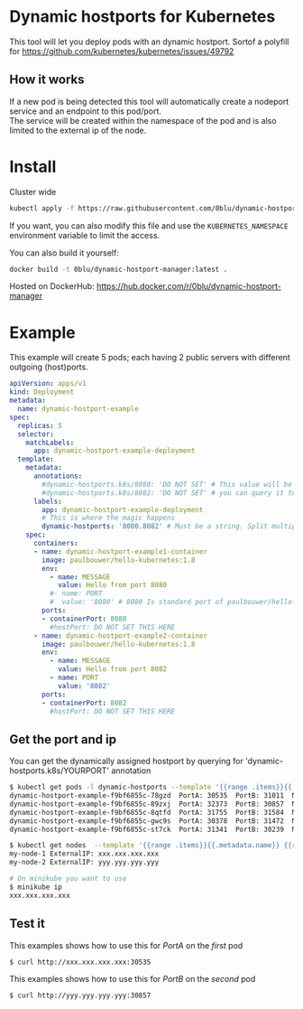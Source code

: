 # Dynamic hostports for Kubernetes

This tool will let you deploy pods with an dynamic hostport.
Sortof a polyfill for https://github.com/kubernetes/kubernetes/issues/49792

## How it works

If a new pod is being detected this tool will automatically create a nodeport service and an endpoint to this pod/port.  
The service will be created within the namespace of the pod and is also limited to the external ip of the node.

# Install

Cluster wide
``` bash
kubectl apply -f https://raw.githubusercontent.com/0blu/dynamic-hostports-k8s/master/deploy.yaml
```

If you want, you can also modify this file and use the `KUBERNETES_NAMESPACE` environment variable to limit the access.


You can also build it yourself:

``` bash
docker build -t 0blu/dynamic-hostport-manager:latest .
```

Hosted on DockerHub: https://hub.docker.com/r/0blu/dynamic-hostport-manager

# Example

This example will create 5 pods; each having 2 public servers with different outgoing (host)ports.

``` yaml
apiVersion: apps/v1
kind: Deployment
metadata:
  name: dynamic-hostport-example
spec:
  replicas: 5
  selector:
    matchLabels:
      app: dynamic-hostport-example-deployment
  template:
    metadata:
      annotations:
        #dynamic-hostports.k8s/8080: 'DO NOT SET' # This value will be automatically set by the tool
        #dynamic-hostports.k8s/8082: 'DO NOT SET' # you can query it to determine the outgoing hostport
      labels:
        app: dynamic-hostport-example-deployment
        # This is where the magic happens
        dynamic-hostports: '8080.8082' # Must be a string. Split multiple ports with '.'
    spec:
      containers:
      - name: dynamic-hostport-example1-container
        image: paulbouwer/hello-kubernetes:1.8
        env:
          - name: MESSAGE
            value: Hello from port 8080
          #- name: PORT
          #  value: '8080' # 8080 Is standard port of paulbouwer/hello-kubernete
        ports:
        - containerPort: 8080
          #hostPort: DO NOT SET THIS HERE
      - name: dynamic-hostport-example2-container
        image: paulbouwer/hello-kubernetes:1.8
        env:
          - name: MESSAGE
            value: Hello from port 8082
          - name: PORT
            value: '8082'
        ports:
        - containerPort: 8082
          #hostPort: DO NOT SET THIS HERE
```

## Get the port and ip

You can get the dynamically assigned hostport by querying for 'dynamic-hostports.k8s/YOURPORT' annotation

``` bash
$ kubectl get pods -l dynamic-hostports --template '{{range .items}}{{.metadata.name}}  PortA: {{index .metadata.annotations "dynamic-hostports.k8s/8080"}}  PortB: {{index .metadata.annotations "dynamic-hostports.k8s/8082"}}  Node: {{.spec.nodeName}}{{"\n"}}{{end}}'
dynamic-hostport-example-f9bf6855c-78gzd  PortA: 30535  PortB: 31011  Node: my-node-1
dynamic-hostport-example-f9bf6855c-89zxj  PortA: 32373  PortB: 30857  Node: my-node-2
dynamic-hostport-example-f9bf6855c-8qtfd  PortA: 31755  PortB: 31584  Node: my-node-1
dynamic-hostport-example-f9bf6855c-gwc9s  PortA: 30378  PortB: 31472  Node: my-node-1
dynamic-hostport-example-f9bf6855c-st7ck  PortA: 31341  PortB: 30239  Node: my-node-2
```

``` bash
$ kubectl get nodes  --template '{{range .items}}{{.metadata.name}} {{range .status.addresses}}{{.type}}: {{.address}} {{end}}{{"\n"}}{{end}}'
my-node-1 ExternalIP: xxx.xxx.xxx.xxx
my-node-2 ExternalIP: yyy.yyy.yyy.yyy

# On minikube you want to use
$ minikube ip
xxx.xxx.xxx.xxx
```

## Test it

This examples shows how to use this for _PortA_ on the _first_ pod

``` bash
$ curl http://xxx.xxx.xxx.xxx:30535
```

This examples shows how to use this for _PortB_ on the _second_ pod

``` bash
$ curl http://yyy.yyy.yyy.yyy:30857
```
